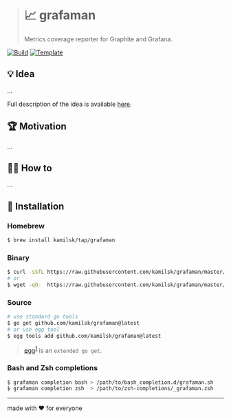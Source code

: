 > # 📈 grafaman
>
> Metrics coverage reporter for Graphite and Grafana.

[![Build][build.icon]][build.page]
[![Template][template.icon]][template.page]

## 💡 Idea

...

Full description of the idea is available [here][design.page].

## 🏆 Motivation

...

## 🤼‍♂️ How to

...

## 🧩 Installation

### Homebrew

```bash
$ brew install kamilsk/tap/grafaman
```

### Binary

```bash
$ curl -sSfL https://raw.githubusercontent.com/kamilsk/grafaman/master/bin/install | sh
# or
$ wget -qO-  https://raw.githubusercontent.com/kamilsk/grafaman/master/bin/install | sh
```

### Source

```bash
# use standard go tools
$ go get github.com/kamilsk/grafaman@latest
# or use egg tool
$ egg tools add github.com/kamilsk/grafaman@latest
```

> [egg][]<sup id="anchor-egg">[1](#egg)</sup> is an `extended go get`.

### Bash and Zsh completions

```bash
$ grafaman completion bash > /path/to/bash_completion.d/grafaman.sh
$ grafaman completion zsh  > /path/to/zsh-completions/_grafaman.zsh
```

---

made with ❤️ for everyone

[build.page]:       https://travis-ci.org/kamilsk/grafaman
[build.icon]:       https://travis-ci.org/kamilsk/grafaman.svg?branch=master
[design.page]:      https://www.notion.so/33715348cc114ea79dd350a25d16e0b0?r=0b753cbf767346f5a6fd51194829a2f3
[promo.page]:       https://github.com/kamilsk/grafaman
[template.page]:    https://github.com/octomation/go-tool
[template.icon]:    https://img.shields.io/badge/template-go--tool-blue

[egg]:              https://github.com/kamilsk/egg
